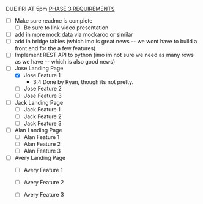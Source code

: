 
DUE FRI AT 5pm
[PHASE 3 REQUIREMENTS](https://docs.google.com/document/d/1oaXD2gjbQTMcSbYllbsGI17IqQbSJP5T0lSpxT6BRAs/edit?tab=t.0)

- [ ] Make sure readme is complete
    - [ ] Be sure to link video presentation
- [ ] add in more mock data via mockaroo or similar
- [ ] add in bridge tables (which imo is great news -- we wont have to build a front end for the a few features)
- [ ] Implement REST API to python (imo im not sure we need as many rows as we have -- which is also good news)
- [ ] Jose Landing Page
    - [x] Jose Feature 1
        - 3.4 Done by Ryan, though its not pretty.
    - [ ] Jose Feature 2
    - [ ] Jose Feature 3
- [ ] Jack Landing Page
    - [ ] Jack Feature 1
    - [ ] Jack Feature 2
    - [ ] Jack Feature 3
- [ ] Alan Landing Page
    - [ ] Alan Feature 1
    - [ ] Alan Feature 2
    - [ ] Alan Feature 3
- [ ] Avery Landing Page
    - [ ] Avery Feature 1
    - [ ] Avery Feature 2
    - [ ] Avery Feature 3

